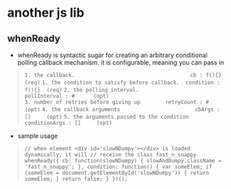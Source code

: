 another js lib
==============

whenReady
---------

* whenReady is syntactic sugar for creating an arbitrary conditional polling 
  callback mechanism. it is configurable, meaning you can pass in

>   ``1. the callback.                                     cb : f(){}  (req)``
>   ``1. the condition to satisfy before callback.  condition : f(){}  (req)``
>   ``2. the polling interval.                   pollInterval : #      (opt)``      
>   ``3. number of retries before giving up        retryCount : #      (opt)``
>   ``4. the callback arguments                        cbArgs : []     (opt)``
>   ``5. the arguments passed to the condition  conditionArgs : []     (opt)``

* sample usage
> ``
>     // when element <div id='slowNDumpy'></div> is loaded dynamically, it will
>     // receive the class fast_n_snappy 
>     whenReady({
>       cb: function(slowNDumpy) {
>         slowAndDumpy.className = 'fast_n_snappy';
>       },
>       condition: function() {
>         var someElem;
>         if (someElem = document.getElementById('slowNDumpy')) {
>           return someElem;
>         }
>         return false;
>       }
>     })();
> ``
